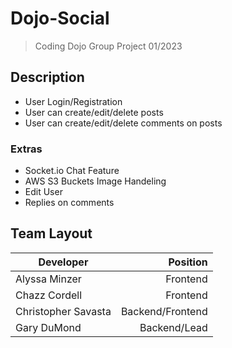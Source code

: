 # Dojo-Social
> Coding Dojo Group Project 01/2023

## Description
- User Login/Registration
- User can create/edit/delete posts
- User can create/edit/delete comments on posts
### Extras
- Socket.io Chat Feature
- AWS S3 Buckets Image Handeling
- Edit User
- Replies on comments

## Team Layout
| Developer           | Position         |
| ------------------- |-----------------:|
| Alyssa Minzer       | Frontend         |
| Chazz Cordell       | Frontend         |
| Christopher Savasta | Backend/Frontend |
| Gary DuMond         | Backend/Lead     |
